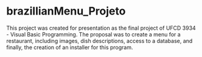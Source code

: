 # brazillianMenu_Projeto
This project was created for presentation as the final project of UFCD 3934 - Visual Basic Programming. The proposal was to create a menu for a restaurant, including images, dish descriptions, access to a database, and finally, the creation of an installer for this program.
